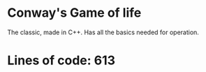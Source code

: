 # Conway's Game of life

The classic, made in C++. Has all the basics needed for operation.

# Lines of code: 613
